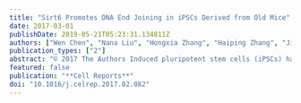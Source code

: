 ```yaml
---
title: "Sirt6 Promotes DNA End Joining in iPSCs Derived from Old Mice"
date: 2017-03-01
publishDate: 2019-05-21T05:23:31.134811Z
authors: ["Wen Chen", "Nana Liu", "Hongxia Zhang", "Haiping Zhang", "Jing Qiao", "Wenwen Jia", "Songcheng Zhu", "**Zhiyong Mao**<sup>* </sup>", "Jiuhong Kang<sup>* </sup>"]
publication_types: ["2"]
abstract: "© 2017 The Authors Induced pluripotent stem cells (iPSCs) have great potential for treating age-related diseases, but the genome integrity of iPSCs is critically important. Here, we demonstrate that non-homologous end joining (NHEJ), rather than homologous recombination (HR), is less efficient in iPSCs from old mice than young mice. We further find that Sirt6 is downregulated in iPSCs from old mice. Sirt6 directly binds to Ku80 and facilitates the Ku80/DNA-PKcs interaction, thus promoting DNA-PKcs phosphorylation at residue S2056, leading to efficient NHEJ. Rescue experiments show that introducing a combination of Sirt6 and the Yamanaka factors during reprogramming significantly promotes DNA double-strand break (DSB) repair by activating NHEJ in iPSCs derived from old mice. Thus, our study suggests a strategy to improve the quality of iPSCs derived from old donors by activating NHEJ and stabilizing the genome."
featured: false
publication: "**Cell Reports**"
doi: "10.1016/j.celrep.2017.02.082"
---
```


